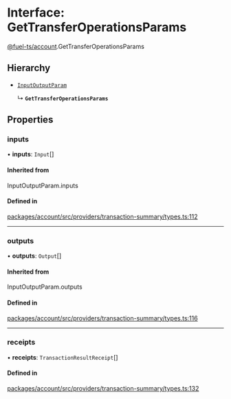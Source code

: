 # Interface: GetTransferOperationsParams

[@fuel-ts/account](/api/Account/index.md).GetTransferOperationsParams

## Hierarchy

- [`InputOutputParam`](/api/Account/index.md#inputoutputparam)

  ↳ **`GetTransferOperationsParams`**

## Properties

### inputs

• **inputs**: `Input`[]

#### Inherited from

InputOutputParam.inputs

#### Defined in

[packages/account/src/providers/transaction-summary/types.ts:112](https://github.com/FuelLabs/fuels-ts/blob/067580a5/packages/account/src/providers/transaction-summary/types.ts#L112)

___

### outputs

• **outputs**: `Output`[]

#### Inherited from

InputOutputParam.outputs

#### Defined in

[packages/account/src/providers/transaction-summary/types.ts:116](https://github.com/FuelLabs/fuels-ts/blob/067580a5/packages/account/src/providers/transaction-summary/types.ts#L116)

___

### receipts

• **receipts**: `TransactionResultReceipt`[]

#### Defined in

[packages/account/src/providers/transaction-summary/types.ts:132](https://github.com/FuelLabs/fuels-ts/blob/067580a5/packages/account/src/providers/transaction-summary/types.ts#L132)
